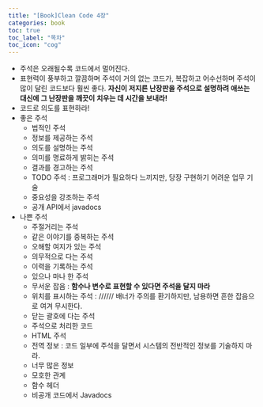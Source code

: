```yaml
---
title: "[Book]Clean Code 4장"
categories: book
toc: true
toc_label: "목차"
toc_icon: "cog"
---
```


- 주석은 오래될수록 코드에서 멀어진다.
- 표현력이 풍부하고 깔끔하며 주석이 거의 없는 코드가, 복잡하고 어수선하며 주석이 많이 달린 코드보다 훨씬 좋다. **자신이 저지른 난장판을 주석으로 설명하려 애쓰는 대신에 그 난장판을 깨끗이 치우는 데 시간을 보내라!**
- 코드로 의도를 표현하라!
- 좋은 주석
    - 법적인 주석
    - 정보를 제공하는 주석
    - 의도를 설명하는 주석
    - 의미를 명료하게 밝히는 주석
    - 결과를 경고하는 주석
    - TODO 주석 : 프로그래머가 필요하다 느끼지만, 당장 구현하기 어려운 업무 기술
    - 중요성을 강조하는 주석
    - 공개 API에서 javadocs
- 나쁜 주석
    - 주절거리는 주석
    - 같은 이야기를 중복하는 주석
    - 오해할 여지가 있는 주석
    - 의무적으로 다는 주석
    - 이력을 기록하는 주석
    - 있으나 마나 한 주석
    - 무서운 잡음 : **함수나 변수로 표현할 수 있다면 주석을 달지 마라**
    - 위치를 표시하는 주석 : ////// 배너가 주의를 환기하지만, 남용하면 흔한 잡음으로 여겨 무시한다.
    - 닫는 괄호에 다는 주석
    - 주석으로 처리한 코드
    - HTML 주석
    - 전역 정보 : 코드 일부에 주석을 달면서 시스템의 전반적인 정보를 기술하지 마라.
    - 너무 많은 정보
    - 모호한 관계
    - 함수 헤더
    - 비공개 코드에서 Javadocs